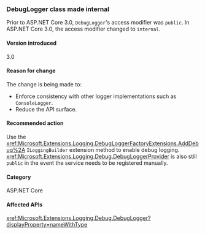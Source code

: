 ### DebugLogger class made internal

Prior to ASP.NET Core 3.0, `DebugLogger`'s access modifier was `public`. In ASP.NET Core 3.0, the access modifier changed to `internal`.

#### Version introduced

3.0

#### Reason for change

The change is being made to:

* Enforce consistency with other logger implementations such as `ConsoleLogger`.
* Reduce the API surface.

#### Recommended action

Use the <xref:Microsoft.Extensions.Logging.DebugLoggerFactoryExtensions.AddDebug%2A> `ILoggingBuilder` extension method to enable debug logging. <xref:Microsoft.Extensions.Logging.Debug.DebugLoggerProvider> is also still `public` in the event the service needs to be registered manually.

#### Category

ASP.NET Core

#### Affected APIs

<xref:Microsoft.Extensions.Logging.Debug.DebugLogger?displayProperty=nameWithType>

<!--

#### Affected APIs

`T:Microsoft.Extensions.Logging.Debug.DebugLogger`

-->
